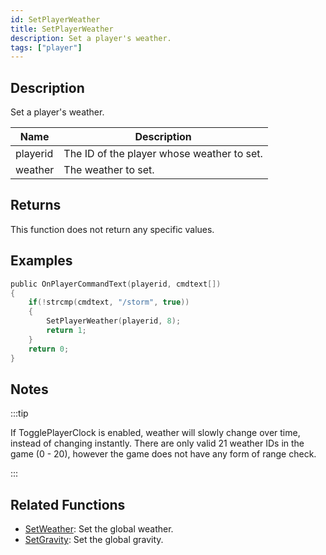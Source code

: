 ```yaml
---
id: SetPlayerWeather
title: SetPlayerWeather
description: Set a player's weather.
tags: ["player"]
---
```


## Description

Set a player's weather.

| Name     | Description                                |
| -------- | ------------------------------------------ |
| playerid | The ID of the player whose weather to set. |
| weather  | The weather to set.                        |

## Returns

This function does not return any specific values.

## Examples

```c
public OnPlayerCommandText(playerid, cmdtext[])
{
    if(!strcmp(cmdtext, "/storm", true))
    {
        SetPlayerWeather(playerid, 8);
        return 1;
    }
    return 0;
}
```

## Notes

:::tip

If TogglePlayerClock is enabled, weather will slowly change over time, instead of changing instantly.
There are only valid 21 weather IDs in the game (0 - 20), however the game does not have any form of range check.

:::

## Related Functions

- [SetWeather](../../scripting/functions/SetWeather.md): Set the global weather.
- [SetGravity](../../scripting/functions/SetGravity.md): Set the global gravity.
